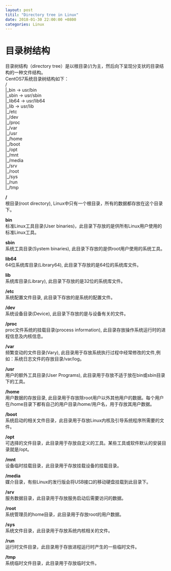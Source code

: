 ```yaml
---
layout: post
titil: "Directory tree in Linux"
date: 2018-01-30 22:00:00 +0800
categories: Linux
---
```

# 目录树结构
目录树结构（directory tree）是以根目录(/)为主，然后向下呈现分支状的目录结构的一种文件结构。  
CentOS7系统目录树结构如下：  
/  
|\_bin -> usr/bin  
|\_sbin -> usr/sbin  
|\_lib64 -> usr/lib64  
|\_lib -> usr/lib  
|\_/etc  
|\_/dev  
|\_/proc  
|\_/var  
|\_/usr  
|\_/home  
|\_/boot  
|\_/opt  
|\_/mnt  
|\_/media  
|\_/srv  
|\_/root  
|\_/sys  
|\_/run  
|\_/tmp  

**/**  
  根目录(root directory), Linux中只有一个根目录，所有的数据都存放在这个目录下。

**bin**  
  标准Linux工具目录(User binaries)，此目录下存放的是供所有Linux用户使用的标准Linux工具。

**sbin**  
  系统工具目录(System binaries), 此目录下存放的是供root用户使用的系统工具。

**lib64**  
  64位系统库目录(Library64), 此目录下存放的是64位的系统库文件。

**lib**  
  系统库目录(Library), 此目录下存放的是32位的系统库文件。  

**/etc**  
  系统配置文件目录, 此目录下存放的是系统的配置文件。  

**/dev**  
  系统设备目录(Device), 此目录下存放的是与设备有关的文件。

**/proc**  
  proc文件系统的挂载目录(process information), 此目录存放操作系统运行时的进程信息及内核信息。

**/var**  
  频繁变动的文件目录(Vary), 此目录用于存放系统执行过程中经常修改的文件,例如：系统日志文件的存放目录/var/log。

**/usr**  
  用户的额外工具目录(User Programs), 此目录用于存放不适于放在bin或sbin目录下的工具。

**/home**  
  用户数据的存放目录, 此目录用于存放除root用户以外其他用户的数据。每个用户在/home目录下都有自己的用户目录/home/用户名，用于存放其用户数据。

**/boot**  
  系统启动的相关文件目录，此目录用于存放Linux内核及引导系统程序所需要的文件。

**/opt**  
  可选择的文件目录，此目录用于存放自定义的工具。某些工具或软件默认的安装目录就是/opt。

**/mnt**  
  设备临时挂载目录，此目录用于存放挂载设备的挂载目录。

**/media**  
  媒介目录，有些Linux的发行版会将USB接口的移动硬盘挂载到此目录下。

**/srv**  
  服务数据目录，此目录用于存放服务启动后需要访问的数据。

**/root**  
  系统管理员的home目录，此目录用于存放root的用户数据。

**/sys**  
  系统文件目录，此目录用于存放系统内核相关的文件。

**/run**  
  运行时文件目录，此目录用于存放进程运行时产生的一些临时文件。

**/tmp**  
  系统临时文件目录，此目录用于存放临时文件。
